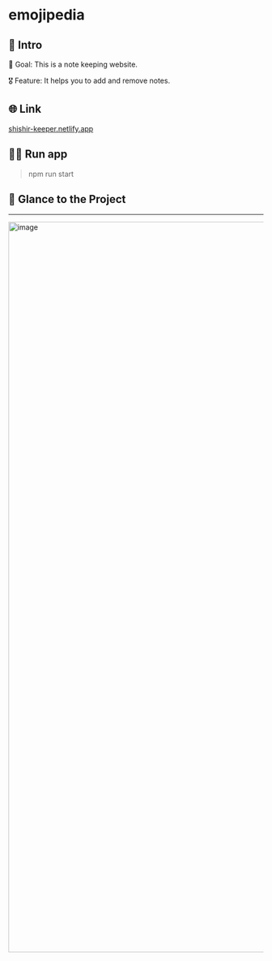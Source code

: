 # emojipedia

## 📃 Intro

🎯 Goal: This is a note keeping website.

🎖 Feature: It helps you to add and remove notes.

## 🌐 Link

<a href="https://shishir-keeper.netlify.app/" target="_blank">shishir-keeper.netlify.app</a>


## 🏃‍♂️ Run app
> npm run start


## 👀 Glance to the Project
____

<img width="1440" alt="image" src="https://user-images.githubusercontent.com/71517975/210783177-7406e8c6-d559-46a1-916d-566dee2708ef.png">
